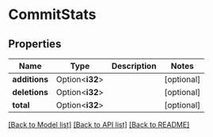 # CommitStats

## Properties

Name | Type | Description | Notes
------------ | ------------- | ------------- | -------------
**additions** | Option<**i32**> |  | [optional]
**deletions** | Option<**i32**> |  | [optional]
**total** | Option<**i32**> |  | [optional]

[[Back to Model list]](../README.md#documentation-for-models) [[Back to API list]](../README.md#documentation-for-api-endpoints) [[Back to README]](../README.md)


